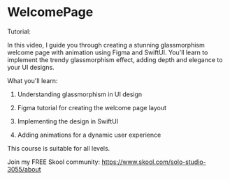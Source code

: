 # WelcomePage

Tutorial: 

In this video, I guide you through creating a stunning glassmorphism welcome page with animation using Figma and SwiftUI. You'll learn to implement the trendy glassmorphism effect, adding depth and elegance to your UI designs.


What you'll learn:

1. Understanding glassmorphism in UI design

2. Figma tutorial for creating the welcome page layout

3. Implementing the design in SwiftUI

4. Adding animations for a dynamic user experience


This course is suitable for all levels.

Join my FREE Skool community: https://www.skool.com/solo-studio-3055/about
